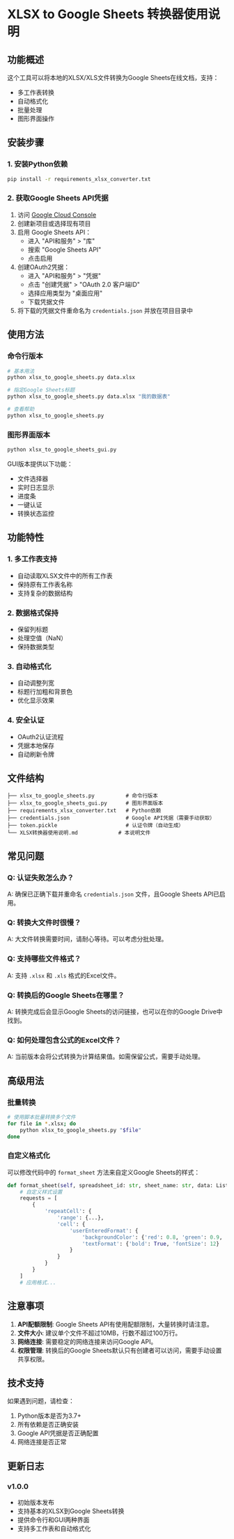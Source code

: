 # XLSX to Google Sheets 转换器使用说明

## 功能概述

这个工具可以将本地的XLSX/XLS文件转换为Google Sheets在线文档，支持：
- 多工作表转换
- 自动格式化
- 批量处理
- 图形界面操作

## 安装步骤

### 1. 安装Python依赖

```bash
pip install -r requirements_xlsx_converter.txt
```

### 2. 获取Google Sheets API凭据

1. 访问 [Google Cloud Console](https://console.cloud.google.com/)
2. 创建新项目或选择现有项目
3. 启用 Google Sheets API：
   - 进入 "API和服务" > "库"
   - 搜索 "Google Sheets API"
   - 点击启用
4. 创建OAuth2凭据：
   - 进入 "API和服务" > "凭据"
   - 点击 "创建凭据" > "OAuth 2.0 客户端ID"
   - 选择应用类型为 "桌面应用"
   - 下载凭据文件
5. 将下载的凭据文件重命名为 `credentials.json` 并放在项目目录中

## 使用方法

### 命令行版本

```bash
# 基本用法
python xlsx_to_google_sheets.py data.xlsx

# 指定Google Sheets标题
python xlsx_to_google_sheets.py data.xlsx "我的数据表"

# 查看帮助
python xlsx_to_google_sheets.py
```

### 图形界面版本

```bash
python xlsx_to_google_sheets_gui.py
```

GUI版本提供以下功能：
- 文件选择器
- 实时日志显示
- 进度条
- 一键认证
- 转换状态监控

## 功能特性

### 1. 多工作表支持
- 自动读取XLSX文件中的所有工作表
- 保持原有工作表名称
- 支持复杂的数据结构

### 2. 数据格式保持
- 保留列标题
- 处理空值（NaN）
- 保持数据类型

### 3. 自动格式化
- 自动调整列宽
- 标题行加粗和背景色
- 优化显示效果

### 4. 安全认证
- OAuth2认证流程
- 凭据本地保存
- 自动刷新令牌

## 文件结构

```
├── xlsx_to_google_sheets.py          # 命令行版本
├── xlsx_to_google_sheets_gui.py      # 图形界面版本
├── requirements_xlsx_converter.txt   # Python依赖
├── credentials.json                  # Google API凭据（需要手动获取）
├── token.pickle                      # 认证令牌（自动生成）
└── XLSX转换器使用说明.md             # 本说明文件
```

## 常见问题

### Q: 认证失败怎么办？
A: 确保已正确下载并重命名 `credentials.json` 文件，且Google Sheets API已启用。

### Q: 转换大文件时很慢？
A: 大文件转换需要时间，请耐心等待。可以考虑分批处理。

### Q: 支持哪些文件格式？
A: 支持 `.xlsx` 和 `.xls` 格式的Excel文件。

### Q: 转换后的Google Sheets在哪里？
A: 转换完成后会显示Google Sheets的访问链接，也可以在你的Google Drive中找到。

### Q: 如何处理包含公式的Excel文件？
A: 当前版本会将公式转换为计算结果值。如需保留公式，需要手动处理。

## 高级用法

### 批量转换

```bash
# 使用脚本批量转换多个文件
for file in *.xlsx; do
    python xlsx_to_google_sheets.py "$file"
done
```

### 自定义格式化

可以修改代码中的 `format_sheet` 方法来自定义Google Sheets的样式：

```python
def format_sheet(self, spreadsheet_id: str, sheet_name: str, data: List[List[Any]]):
    # 自定义样式设置
    requests = [
        {
            'repeatCell': {
                'range': {...},
                'cell': {
                    'userEnteredFormat': {
                        'backgroundColor': {'red': 0.8, 'green': 0.9, 'blue': 1.0},
                        'textFormat': {'bold': True, 'fontSize': 12}
                    }
                }
            }
        }
    ]
    # 应用格式...
```

## 注意事项

1. **API配额限制**: Google Sheets API有使用配额限制，大量转换时请注意。
2. **文件大小**: 建议单个文件不超过10MB，行数不超过100万行。
3. **网络连接**: 需要稳定的网络连接来访问Google API。
4. **权限管理**: 转换后的Google Sheets默认只有创建者可以访问，需要手动设置共享权限。

## 技术支持

如果遇到问题，请检查：
1. Python版本是否为3.7+
2. 所有依赖是否正确安装
3. Google API凭据是否正确配置
4. 网络连接是否正常

## 更新日志

### v1.0.0
- 初始版本发布
- 支持基本的XLSX到Google Sheets转换
- 提供命令行和GUI两种界面
- 支持多工作表和自动格式化 
